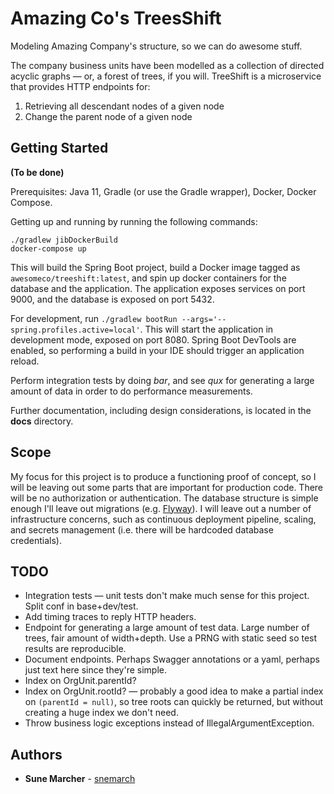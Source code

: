 # Amazing Co's TreesShift

Modeling Amazing Company's structure, so we can do awesome stuff.

The company business units have been modelled as a collection of directed acyclic graphs — or, a forest of
trees, if you will. TreeShift is a microservice that provides HTTP endpoints for:
1. Retrieving all descendant nodes of a given node
2. Change the parent node of a given node

## Getting Started

**(To be done)**

Prerequisites: Java 11, Gradle (or use the Gradle wrapper), Docker, Docker Compose.

Getting up and running by running the following commands: 

```
./gradlew jibDockerBuild
docker-compose up
```

This will build the Spring Boot project, build a Docker image tagged as `awesomeco/treeshift:latest`, and
spin up docker containers for the database and the application. The application exposes services on port 9000,
and the database is exposed on port 5432.

For development, run `./gradlew bootRun --args='--spring.profiles.active=local'`. This will start the
application in development mode, exposed on port 8080. Spring Boot DevTools are enabled, so performing a
build in your IDE should trigger an application reload. 

Perform integration tests by doing *bar*, and see *qux* for generating a large amount of data in order to do
performance measurements.

Further documentation, including design considerations, is located in the **docs** directory.

## Scope

My focus for this project is to produce a functioning proof of concept, so I will be leaving out some parts
that are important for production code. There will be no authorization or authentication. The database
structure is simple enough I'll leave out migrations (e.g. [Flyway](https://flywaydb.org/)). I will leave out
a number of infrastructure concerns, such as continuous deployment pipeline, scaling, and secrets management
(i.e. there will be hardcoded database credentials).

## TODO

* Integration tests — unit tests don't make much sense for this project. Split conf in base+dev/test. 
* Add timing traces to reply HTTP headers.
* Endpoint for generating a large amount of test data. Large number of trees, fair amount of width+depth.
  Use a PRNG with static seed so test results are reproducible. 
* Document endpoints. Perhaps Swagger annotations or a yaml, perhaps just text here since they're simple.
* Index on OrgUnit.parentId?
* Index on OrgUnit.rootId? — probably a good idea to make a partial index on `(parentId = null)`, so tree
  roots can quickly be returned, but without creating a huge index we don't need.
* Throw business logic exceptions instead of IllegalArgumentException.

## Authors

* **Sune Marcher** - [snemarch](https://github.com/snemarch)
